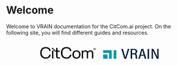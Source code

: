 # Welcome
Welcome to VRAIN documentation for the CitCom.ai project. On the following site, you will find different guides and resources.

<br>
<center>
  <img style="margin-right: 1rem;" src="assets/citcom.svg" width="150">
  <img src="assets/vrain.jpg" width="150">
</center>

